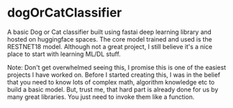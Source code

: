 # dogOrCatClassifier

A basic Dog or Cat classifier built using fastai deep learning library and hosted on huggingface spaces. The core model trained and used is the RESTNET18 model. Although not a great project, I still believe it's a nice place to start with learning ML/DL stuff.

Note: Don't get overwhelmed seeing this, I promise this is one of the easiest projects I have worked on. Before I started creating this, I was in the belief that you need to know lots of complex math, algorithm knowledge etc to build a basic model. But, trust me, that hard part is already done for us by many great libraries. You just need to invoke them like a function. 
